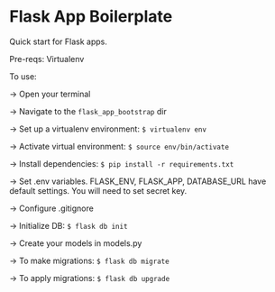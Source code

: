 # Flask App Boilerplate

Quick start for Flask apps.

Pre-reqs: Virtualenv

To use:
    
-> Open your terminal

-> Navigate to the `flask_app_bootstrap` dir

-> Set up a virtualenv environment: ` $ virtualenv env `

-> Activate virtual environment: ` $ source env/bin/activate `

-> Install dependencies: ` $ pip install -r requirements.txt `

-> Set .env variables. FLASK_ENV, FLASK_APP, DATABASE_URL have default settings. You will need to set secret key.

-> Configure .gitignore

-> Initialize DB: ` $ flask db init `

-> Create your models in models.py

-> To make migrations: ` $ flask db migrate `

-> To apply migrations: ` $ flask db upgrade `
